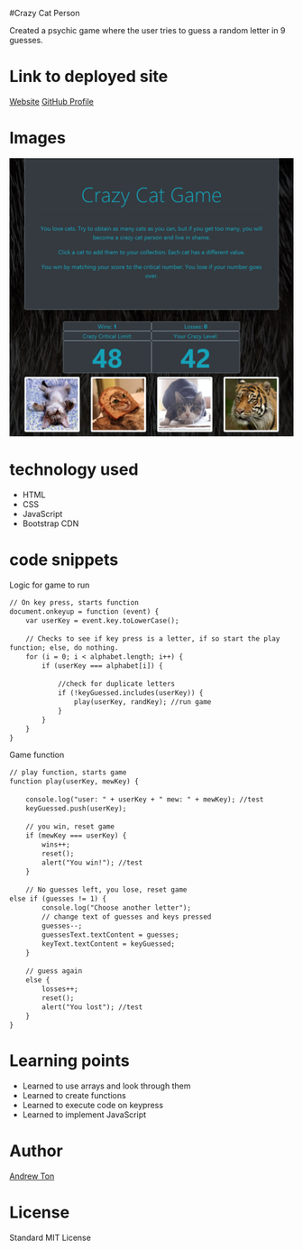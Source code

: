 <!-- Put the name of the project after the # -->
<!-- the # means h1  -->
#Crazy Cat Person

<!-- Put a description of what the project is -->
Created a psychic game where the user tries to guess a random letter in 9 guesses.

# Link to deployed site
<!-- make a link to the deployed site --> 
<!-- [What the user will see](the link to the deployed site) -->

[Website](https://atton88.github.io/Psychic-Game/)
[GitHub Profile](https://github.com/atton88)

# Images
<!-- take a picture of the image and add it into the readme  -->
<!-- ![image title](path or link to image) -->
![About Me](\assets\images\readme1.PNG)

# technology used
<!-- make a list of technology used -->
<!-- what you used for this web app, like html css -->

<!-- 
1. First ordered list item
2. Another item
⋅⋅* Unordered sub-list. 
1. Actual numbers don't matter, just that it's a number
⋅⋅1. Ordered sub-list
4. And another item. 
-->

- HTML
- CSS
- JavaScript
- Bootstrap CDN


# code snippets
<!-- put snippets of code inside ``` ``` so it will look like code -->
<!-- if you want to put blockquotes use a > -->

Logic for game to run
```
// On key press, starts function
document.onkeyup = function (event) {
    var userKey = event.key.toLowerCase();

    // Checks to see if key press is a letter, if so start the play function; else, do nothing.
    for (i = 0; i < alphabet.length; i++) {
        if (userKey === alphabet[i]) {

            //check for duplicate letters
            if (!keyGuessed.includes(userKey)) {
                play(userKey, randKey); //run game
            }
        }
    }
}
```
Game function
```
// play function, starts game
function play(userKey, mewKey) {

    console.log("user: " + userKey + " mew: " + mewKey); //test
    keyGuessed.push(userKey);

    // you win, reset game
    if (mewKey === userKey) {
        wins++;
        reset();
        alert("You win!"); //test
    }

    // No guesses left, you lose, reset game
else if (guesses != 1) {
        console.log("Choose another letter");
        // change text of guesses and keys pressed
        guesses--;
        guessesText.textContent = guesses;
        keyText.textContent = keyGuessed;
    }

    // guess again
    else {
        losses++;
        reset();
        alert("You lost"); //test
    }
}
```

# Learning points
<!-- Learning points where you would write what you thought was helpful -->
- Learned to use arrays and look through them
- Learned to create functions
- Learned to execute code on keypress
- Learned to implement JavaScript

# Author 
<!-- make a link to the deployed site and have your name as the link -->
[Andrew Ton](https://github.com/atton88)

# License
Standard MIT License